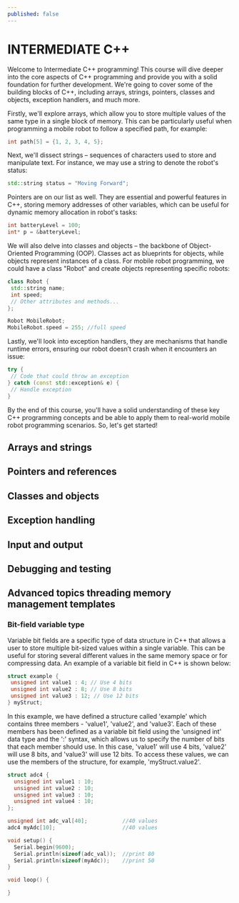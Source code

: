 ```yaml
---
published: false
---
```


 INTERMEDIATE C++
================================================================================

Welcome to Intermediate C++ programming! This course will dive deeper into the core aspects of C++ programming and provide you with a solid foundation for further development. We're going to cover some of the building blocks of C++, including arrays, strings, pointers, classes and objects, exception handlers, and much more.

Firstly, we'll explore arrays, which allow you to store multiple values of the same type in a single block of memory. This can be particularly useful when programming a mobile robot to follow a specified path, for example:

```c++
int path[5] = {1, 2, 3, 4, 5};
```

Next, we'll dissect strings – sequences of characters used to store and manipulate text. For instance, we may use a string to denote the robot's status:

```c++
std::string status = "Moving Forward";
```

Pointers are on our list as well. They are essential and powerful features in C++, storing memory addresses of other variables, which can be useful for dynamic memory allocation in robot's tasks:

```c++
int batteryLevel = 100;
int* p = &batteryLevel;
```

We will also delve into classes and objects – the backbone of Object-Oriented Programming (OOP). Classes act as blueprints for objects, while objects represent instances of a class. For mobile robot programming, we could have a class \"Robot\" and create objects representing specific robots:

```c++
class Robot {
 std::string name;
 int speed;
 // Other attributes and methods...
};

Robot MobileRobot;
MobileRobot.speed = 255; //full speed
```

Lastly, we'll look into exception handlers, they are mechanisms that handle runtime errors, ensuring our robot doesn’t crash when it encounters an issue:

```c++
try {
 // Code that could throw an exception
} catch (const std::exception& e) {
 // Handle exception
}
```

By the end of this course, you'll have a solid understanding of these key C++ programming concepts and be able to apply them to real-world mobile robot programming scenarios. So, let's get started!



 Arrays and strings
--------------------------------------------------------------------------------



 Pointers and references
--------------------------------------------------------------------------------



 Classes and objects
--------------------------------------------------------------------------------



 Exception handling
--------------------------------------------------------------------------------



 Input and output
--------------------------------------------------------------------------------



 Debugging and testing
--------------------------------------------------------------------------------



 Advanced topics threading memory management templates
--------------------------------------------------------------------------------

### Bit-field variable type

Variable bit fields are a specific type of data structure in C++ that allows a user to store multiple bit-sized values within a single variable. This can be useful for storing several different values in the same memory space or for compressing data. An example of a variable bit field in C++ is shown below:

```c++
struct example {
 unsigned int value1 : 4; // Use 4 bits
 unsigned int value2 : 8; // Use 8 bits
 unsigned int value3 : 12; // Use 12 bits
} myStruct;
```

In this example, we have defined a structure called 'example' which contains three members - 'value1', 'value2', and 'value3'. Each of these members has been defined as a variable bit field using the 'unsigned int' data type and the ':' syntax, which allows us to specify the number of bits that each member should use. In this case, 'value1' will use 4 bits, 'value2' will use 8 bits, and 'value3' will use 12 bits. To access these values, we can use the members of the structure, for example, 'myStruct.value2'.

```c++
struct adc4 {
  unsigned int value1 : 10;
  unsigned int value2 : 10;
  unsigned int value3 : 10;
  unsigned int value4 : 10;
};

unsigned int adc_val[40];           //40 values
adc4 myAdc[10];                     //40 values

void setup() {
  Serial.begin(9600);
  Serial.println(sizeof(adc_val));  //print 80
  Serial.println(sizeof(myAdc));    //print 50
}

void loop() {

}
```

